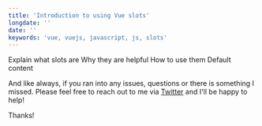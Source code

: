 ```yaml
---
title: 'Introduction to using Vue slots'
longdate: ''
date: ''
keywords: 'vue, vuejs, javascript, js, slots'
---
```


Explain what slots are
Why they are helpful
How to use them
Default content

And like always, if you ran into any issues, questions or there is something I missed. Please feel free to reach out to me via [Twitter](https://twitter.com/teisenhower) and I'll be happy to help!

Thanks!
